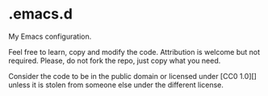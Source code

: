 .emacs.d
========

My Emacs configuration.

Feel free to learn, copy and modify the code. Attribution is welcome
but not required. Please, do not fork the repo, just copy what you
need.

Consider the code to be in the public domain or licensed under
[CC0 1.0][] unless it is stolen from someone else under the different
license.

[C00 1.0]: http://creativecommons.org/publicdomain/zero/1.0/legalcode
